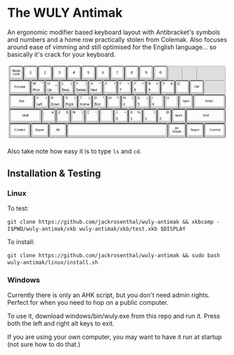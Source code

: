 # The WULY Antimak

An ergonomic modifier based keyboard layout with Antibracket's symbols and numbers and a home row practically stolen from Colemak. Also focuses around ease of vimming and still optimised for the English language... so basically it's crack for your keyboard.

![Reference image](reference.png)

Also take note how easy it is to type `ls` and `cd`.

## Installation & Testing

### Linux

To test:

    git clone https://github.com/jackrosenthal/wuly-antimak && xkbcomp -I$PWD/wuly-antimak/xkb wuly-antimak/xkb/test.xkb $DISPLAY

To install:

    git clone https://github.com/jackrosenthal/wuly-antimak && sudo bash wuly-antimak/linux/install.sh

### Windows

Currently there is only an AHK script, but you don't need admin rights. Perfect for when you need to
hop on a public computer.

To use it, download windows/bin/wuly.exe from this repo and run it. Press both the left and right alt
keys to exit.

If you are using your own computer, you may want to have it run at startup (not sure how to do that.)
